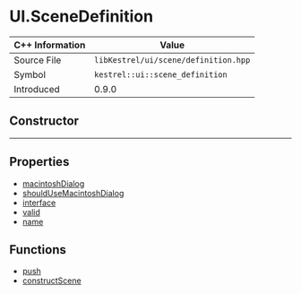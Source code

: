 
# UI.SceneDefinition

| C++ Information | Value |
| --- | --- |
| Source File | `libKestrel/ui/scene/definition.hpp` |
| Symbol | `kestrel::ui::scene_definition` |
| Introduced | 0.9.0 |

## Constructor

---

## Properties

 - [macintoshDialog](macintoshDialog.md)
 - [shouldUseMacintoshDialog](shouldUseMacintoshDialog.md)
 - [interface](interface.md)
 - [valid](valid.md)
 - [name](name.md)

## Functions

 - [push](push.md)
 - [constructScene](constructScene.md)

